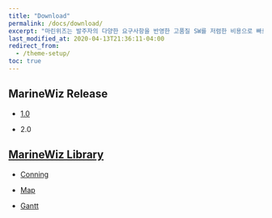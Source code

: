 ```yaml
---
title: "Download"
permalink: /docs/download/
excerpt: "마린위즈는 발주자의 다양한 요구사항을 반영한 고품질 SW를 저렴한 비용으로 빠르게 개발 가능한 조선해양특화 SW통합개발도구이다."
last_modified_at: 2020-04-13T21:36:11-04:00
redirect_from:
  - /theme-setup/
toc: true
---
```


## MarineWiz Release
  - [1.0](https://github.com/MarineWiz/MarineWiz-Release)

  - 2.0

## [MarineWiz Library](https://github.com/MarineWiz/MarineWiz-Applications)
  - [Conning](https://github.com/MarineWiz/MarineWiz-Applications/tree/master/Conning)

  - [Map](https://github.com/MarineWiz/MarineWiz-Applications/tree/master/Map)

  - [Gantt](https://github.com/MarineWiz/MarineWiz-Applications/tree/master/Gantt)
